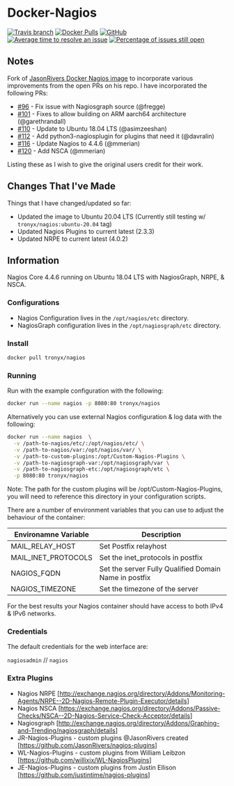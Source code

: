 # Docker-Nagios

[![Travis branch](https://img.shields.io/travis/rust-lang/rust/master.svg?logo=travis)](https://travis-ci.org/tronyx/Docker-Nagios) [![Docker Pulls](https://img.shields.io/docker/pulls/tronyx/nagios.svg)](https://hub.docker.com/r/tronyx/nagios) [![GitHub](https://img.shields.io/github/license/mashape/apistatus.svg)](https://github.com/tronyx/Docker-Nagios/blob/master/LICENSE.md) [![Average time to resolve an issue](http://isitmaintained.com/badge/resolution/tronyx/Docker-Nagios.svg)](http://isitmaintained.com/project/tronyx/Docker-Nagios "Average time to resolve an issue") [![Percentage of issues still open](http://isitmaintained.com/badge/open/tronyx/Docker-Nagios.svg)](http://isitmaintained.com/project/tronyx/Docker-Nagios "Percentage of issues still open")

## Notes

Fork of [JasonRivers Docker Nagios image](https://github.com/JasonRivers/Docker-Nagios) to incorporate various improvements from the open PRs on his repo. I have incorporated the following PRs:

* [#96](https://github.com/JasonRivers/Docker-Nagios/pull/96) - Fix issue with Nagiosgraph source (@fregge)
* [#101](https://github.com/JasonRivers/Docker-Nagios/pull/101) - Fixes to allow building on ARM aarch64 architecture (@garethrandall)
* [#110](https://github.com/JasonRivers/Docker-Nagios/pull/110) - Update to Ubuntu 18.04 LTS (@asimzeeshan)
* [#112](https://github.com/JasonRivers/Docker-Nagios/pull/112) - Add python3-nagiosplugin for plugins that need it (@davralin)
* [#116](https://github.com/JasonRivers/Docker-Nagios/pull/116) - Update Nagios to 4.4.6 (@mmerian)
* [#120](https://github.com/JasonRivers/Docker-Nagios/pull/120) - Add NSCA (@mmerian)

Listing these as I wish to give the original users credit for their work.

## Changes That I've Made

Things that I have changed/updated so far:

* Updated the image to Ubuntu 20.04 LTS (Currently still testing w/ `tronyx/nagios:ubuntu-20.04` tag)
* Updated Nagios Plugins to current latest (2.3.3)
* Updated NRPE to current latest (4.0.2)

## Information

Nagios Core 4.4.6 running on Ubuntu 18.04 LTS with NagiosGraph, NRPE, & NSCA.

### Configurations

* Nagios Configuration lives in the `/opt/nagios/etc` directory.
* NagiosGraph configuration lives in the `/opt/nagiosgraph/etc` directory.

### Install

```bash
docker pull tronyx/nagios
```

### Running

Run with the example configuration with the following:

```bash
docker run --name nagios -p 8080:80 tronyx/nagios
```

Alternatively you can use external Nagios configuration & log data with the following:

```bash
docker run --name nagios  \
  -v /path-to-nagios/etc/:/opt/nagios/etc/ \
  -v /path-to-nagios/var:/opt/nagios/var/ \
  -v /path-to-custom-plugins:/opt/Custom-Nagios-Plugins \
  -v /path-to-nagiosgraph-var:/opt/nagiosgraph/var \
  -v /path-to-nagiosgraph-etc:/opt/nagiosgraph/etc \
  -p 8080:80 tronyx/nagios
```

Note: The path for the custom plugins will be /opt/Custom-Nagios-Plugins, you will need to reference this directory in your configuration scripts.

There are a number of environment variables that you can use to adjust the behaviour of the container:

| Environamne Variable | Description |
|--------|--------|
| MAIL_RELAY_HOST | Set Postfix relayhost |
| MAIL_INET_PROTOCOLS | Set the inet_protocols in postfix |
| NAGIOS_FQDN | Set the server Fully Qualified Domain Name in postfix |
| NAGIOS_TIMEZONE | Set the timezone of the server |

For the best results your Nagios container should have access to both IPv4 & IPv6 networks.

### Credentials

The default credentials for the web interface are:

`nagiosadmin` // `nagios`

### Extra Plugins

* Nagios NRPE [<http://exchange.nagios.org/directory/Addons/Monitoring-Agents/NRPE--2D-Nagios-Remote-Plugin-Executor/details>]
* Nagios NSCA [<https://exchange.nagios.org/directory/Addons/Passive-Checks/NSCA--2D-Nagios-Service-Check-Acceptor/details>]
* Nagiosgraph [<http://exchange.nagios.org/directory/Addons/Graphing-and-Trending/nagiosgraph/details>]
* JR-Nagios-Plugins -  custom plugins @JasonRivers created [<https://github.com/JasonRivers/nagios-plugins>]
* WL-Nagios-Plugins -  custom plugins from William Leibzon [<https://github.com/willixix/WL-NagiosPlugins>]
* JE-Nagios-Plugins -  custom plugins from Justin Ellison [<https://github.com/justintime/nagios-plugins>]
